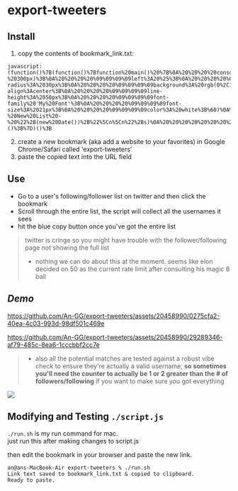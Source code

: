 # export-tweeters

## Install

1. copy the contents of bookmark_link.txt:
```
javascript:(function()%7B(function()%7Bfunction%20main()%20%7B%0A%20%20%20%20console.log(%22Running...%22)%3B%0A%0A%20%20%20%20let%20b%3Ddocument.createElement(%22button%22)%0A%20%20%20%20b.innerText%3D%22COPY%20LIST%22%0A%20%20%20%20document.body.appendChild(b)%0A%20%20%20%20b.setAttribute(%22style%22%2C%20%60position%3Afixed%3B%0A%20%20%20%20%09%09%09%09top%3Acalc(100%25%20-%20300px)%3B%0A%20%20%20%20%09%09%09%09left%3A20%25%3B%0A%20%20%20%20%09%09%09%09right%3A20%25%3B%0A%20%20%20%20%09%09%09%09width%3A60%25%3B%0A%20%20%20%20%09%09%09%09height%3A50px%3B%0A%20%20%20%20%09%09%09%09border-radius%3A%2030px%3B%0A%20%20%20%20%09%09%09%09background%3A%20rgb(0%2C134%2C198)%3B%0A%20%20%20%20%09%09%09%09text-align%3Acenter%3B%0A%20%20%20%20%09%09%09%09line-height%3A%2050px%3B%0A%20%20%20%20%09%09%09%09font-family%20'My%20Font'%3B%0A%20%20%20%20%09%09%09%09font-size%3A%2021px%3B%0A%20%20%20%20%09%09%09%09color%3A%20white%3B%60)%0A%20%20%20%20b.addEventListener(%22click%22%2C()%3D%3E%7B%0A%20%20%20%20%20%20%20%20let%20failed%3D%5B%5D%0A%20%20%20%20%20%20%20%20let%20passed%3D%5B%5D%0A%20%20%20%20%20%20%20%20for%20(let%20k%20in%20window.a)%20%7B%0A%20%20%20%20%20%20%20%20%20%20%20%20let%20links%20%3D%20window.a%5Bk%5D%5B1%5D.getElementsByTagName(%22a%22)%0A%20%20%20%20%20%20%20%20%20%20%20%20let%20ts%20%3D%20%5B%5D%0A%20%20%20%20%20%20%20%20%20%20%20%20for%20(let%20l%20of%20links)%20%7B%20ts.push(l.innerText.trim())%20%7D%0A%20%20%20%20%20%20%20%20%20%20%20%20%0A%20%20%20%20%20%20%20%20%20%20%20%20if%20(!ts.includes(k.replace(%22%2F%22%2C%20%22%40%22)))%20%7B%0A%20%20%20%20%20%20%20%20%20%20%20%20%20%20%20%20console.log(k.replace(%22%2F%22%2C%20%22%40%22))%0A%20%20%20%20%20%20%20%20%20%20%20%20%20%20%20%20console.log(ts)%0A%20%20%20%20%20%20%20%20%20%20%20%20%20%20%20%20console.log(ts.includes(k.replace(%22%2F%22%2C%20%22%40%22)))%0A%20%20%20%20%20%20%20%20%20%20%20%20%20%20%20%20failed.push(k)%0A%20%20%20%20%20%20%20%20%20%20%20%20%7D%20else%20%7B%0A%20%20%20%20%20%20%20%20%20%20%20%20%20%20%20%20passed.push(k)%0A%20%20%20%20%20%20%20%20%20%20%20%20%7D%0A%0A%20%20%20%20%20%20%20%20%7D%0A%20%20%20%20%20%20%20%20navigator.clipboard.writeText(passed.join(%22%5Cn%22)).then(()%3D%3E%7B%0A%20%20%20%20%20%20%20%20%20%20%20%20%20%20%20%20alert(failed.length%20%2B%20%22%20usernames%20did%20not%20pass%20the%20vibe%20check%3A%20%5Cn%5Cn%22%20%2B%20failed.join(%22%5Cn%22)%20%2B%20%22%5Cn%5Cn%22%20%2B%20passed.length%20%2B%20%22%20usernames%20seem%20valid%20and%20were%20be%20copied%22)%0A%20%20%20%20%20%20%20%20%20%20%20%20%7D)%0A%20%20%20%20%20%20%20%20%7D)%0A%0A%20%20%20%20let%20a%3D%7B%7D%0A%20%20%20%20function%20clearAllInterval()%20%7B%0A%20%20%20%20%20%20%20%20const%20interval_id%20%3D%20window.setInterval(function()%7B%7D%2C%20Number.MAX_SAFE_INTEGER)%3B%0A%0A%20%20%20%20%20%20%20%20for%20(let%20i%20%3D%201%3B%20i%20%3C%20interval_id%3B%20i%2B%2B)%20%7B%0A%20%20%20%20%20%20%20%20%20%20%20%20window.clearInterval(i)%3B%0A%20%20%20%20%20%20%20%20%7D%0A%20%20%20%20%7D%0A%20%20%20%20clearAllInterval()%0A%20%20%20%20function%20scrape()%20%7B%0A%20%20%20%20%20%20%20%20let%20selector%3D'section%20%3E%20div%20%3E%20div%20%3E%20div'%0A%20%20%20%20%20%20%20%20for%20(let%20e%20of%20document.querySelectorAll(selector))%20%7B%0A%20%20%20%20%20%20%20%20%20%20%20%20try%20%7B%0A%20%20%20%20%20%20%20%20%20%20%20%20%20%20%20%20let%20links%20%3D%20e.getElementsByTagName('a')%0A%20%20%20%20%20%20%20%20%20%20%20%20%20%20%20%20refs%3D%5B%5D%0A%20%20%20%20%20%20%20%20%20%20%20%20%20%20%20%20for%20(let%20l%20of%20links)%20%7B%0A%20%20%20%20%20%20%20%20%20%20%20%20%20%20%20%20%20%20%20%20refs.push(l.href)%0A%20%20%20%20%20%20%20%20%20%20%20%20%20%20%20%20%7D%0A%20%20%20%20%20%20%20%20%20%20%20%20%20%20%20%20let%20path%3D(new%20URL(refs%5B0%5D)).pathname%0A%20%20%20%20%20%20%20%20%20%20%20%20%20%20%20%20a%5Bpath%5D%3D%5Bpath%2C%20e%2C%20refs%5D%0A%20%20%20%20%20%20%20%20%20%20%20%20%7D%20catch(e)%20%7B%7D%0A%20%20%20%20%20%20%20%20%20%20%20%20%0A%20%20%20%20%20%20%20%20%7D%0A%20%20%20%20%20%20%20%20return%20a%0A%20%20%20%20%7D%0A%0A%20%20%20%20window%5B%22keys_len%22%5D%20%3D%200%0A%20%20%20%20function%20checkIfNewList()%20%7B%0A%20%20%20%20%20%20%20%20let%20res%20%3D%20scrape()%0A%09window%5B%22a%22%5D%3Dres%0A%20%20%20%20%20%20%20%20let%20keys%20%3D%20Object.keys(res)%0A%20%20%20%20%20%20%20%20if%20(window%5B%22keys_len%22%5D%20!%3D%20keys.length)%20%7B%0A%20%20%20%20%20%20%20%20%20%20%20%20window%5B%22keys_len%22%5D%20%3D%20keys.length%0A%09%20%20%20%20let%20s%20%3D%20keys.join(%22%5Cn%22)%0A%20%20%20%20%20%20%20%20%20%20%20%20console.log(%22Total%20(%22%2Bkeys.length%2B%22)%20-%20New%20List%20-%20%22%2B(new%20Date())%2B%22%5Cn%5Cn%22%2Bs)%0A%20%20%20%20%20%20%20%20%20%20%20%20console.log(keys)%0A%09%20%20%20%20document.title%3DObject.keys(window.a).length%20%0A%09%20%20%20%20b.innerText%3D%22COPY%20LIST%20(%22%2Bkeys.length%2B%22)%22%0A%20%20%20%20%20%20%20%20%7D%0A%20%20%20%20%7D%0A%20%20%20%20setInterval(checkIfNewList%2C%20100)%3B%0A%0A%7D%0Aconsole.clear()%0Amain()%0A%7D)()%3B%7D)()%3B
```

2. create a new bookmark (aka add a website to your favorites) in Google Chrome/Safari called 'export-tweeters'
3. paste the copied text into the URL field

## Use

- Go to a user's following/follower list on twitter and then click the bookmark
- Scroll through the entire list, the script will collect all the usernames it sees
- hit the blue copy button once you've got the entire list


> twitter is cringe so you might have trouble with the follower/following page not showing the full list
> - nothing we can do about this at the moment. seems like elon decided on 50 as the current rate limit after consulting his magic 8 ball


## *Demo*



https://github.com/An-GG/export-tweeters/assets/20458990/0275cfa2-40ea-4c03-993d-98df501c469e




https://github.com/An-GG/export-tweeters/assets/20458990/29289346-af79-485c-8ea6-1cccbbf2cc7e

> - also all the potential matches are tested against a robust vibe check to ensure they're actually a valid username, **so sometimes you'll need the counter to actually be 1 or 2 greater than the # of followers/following** if you want to make sure you got everything
<image src="vibecheck.png"/>


## Modifying and Testing `./script.js`

 `./run.sh` is my run command for mac. <br>
just run this after making changes to script.js<br>

then edit the bookmark in your browser and paste the new link. 

```
an@ans-MacBook-Air export-tweeters % ./run.sh
Link text saved to bookmark_link.txt & copied to clipboard.
Ready to paste.
```

